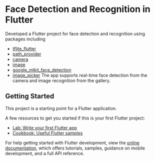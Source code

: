 # Face Detection and Recognition in Flutter

Developed a Flutter project for face detection and recognition using packages including 
- [tflite_flutter](https://pub.dev/packages/tflite_flutter) 
- [path_provider](https://pub.dev/packages/path_provider)
- [camera](https://pub.dev/packages/camera)
- [image](https://pub.dev/packages/image)
- [google_mlkit_face_detection](https://pub.dev/packages/google_mlkit_face_detection)
- [image_picker](https://pub.dev/packages/image_picker) 
The app supports real-time face detection from the camera and image recognition from the gallery.

## Getting Started

This project is a starting point for a Flutter application.

A few resources to get you started if this is your first Flutter project:

- [Lab: Write your first Flutter app](https://docs.flutter.dev/get-started/codelab)
- [Cookbook: Useful Flutter samples](https://docs.flutter.dev/cookbook)

For help getting started with Flutter development, view the
[online documentation](https://docs.flutter.dev/), which offers tutorials,
samples, guidance on mobile development, and a full API reference.
